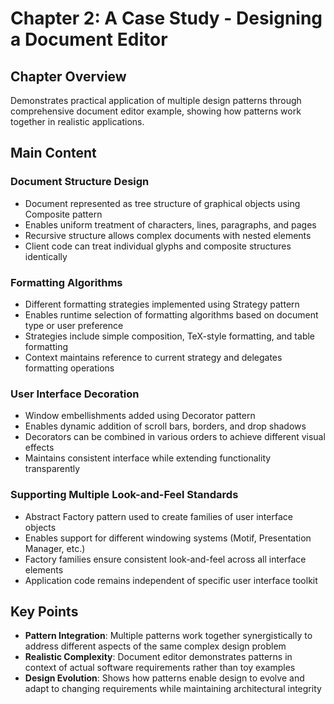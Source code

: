 # Chapter 2: A Case Study - Designing a Document Editor

## Chapter Overview
Demonstrates practical application of multiple design patterns through comprehensive document editor example, showing how patterns work together in realistic applications.

## Main Content

### Document Structure Design
- Document represented as tree structure of graphical objects using Composite pattern
- Enables uniform treatment of characters, lines, paragraphs, and pages
- Recursive structure allows complex documents with nested elements
- Client code can treat individual glyphs and composite structures identically

### Formatting Algorithms
- Different formatting strategies implemented using Strategy pattern
- Enables runtime selection of formatting algorithms based on document type or user preference
- Strategies include simple composition, TeX-style formatting, and table formatting
- Context maintains reference to current strategy and delegates formatting operations

### User Interface Decoration
- Window embellishments added using Decorator pattern
- Enables dynamic addition of scroll bars, borders, and drop shadows
- Decorators can be combined in various orders to achieve different visual effects
- Maintains consistent interface while extending functionality transparently

### Supporting Multiple Look-and-Feel Standards
- Abstract Factory pattern used to create families of user interface objects
- Enables support for different windowing systems (Motif, Presentation Manager, etc.)
- Factory families ensure consistent look-and-feel across all interface elements
- Application code remains independent of specific user interface toolkit

## Key Points
- **Pattern Integration**: Multiple patterns work together synergistically to address different aspects of the same complex design problem
- **Realistic Complexity**: Document editor demonstrates patterns in context of actual software requirements rather than toy examples
- **Design Evolution**: Shows how patterns enable design to evolve and adapt to changing requirements while maintaining architectural integrity
